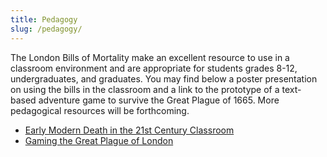 ```yaml
---
title: Pedagogy
slug: /pedagogy/
---
```


The London Bills of Mortality make an excellent resource to use in a classroom environment and are appropriate for students grades 8-12, undergraduates, and graduates. You may find below a poster presentation on using the bills in the classroom and a link to the prototype of a text-based adventure game to survive the Great Plague of 1665. More pedagogical resources will be forthcoming.

- [Early Modern Death in the 21st Century Classroom](/context/teaching-early-modern-death/)
- [Gaming the Great Plague of London](https://1665plague.rrchnm.org)

